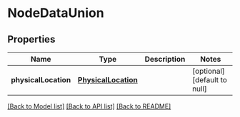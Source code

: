 # NodeDataUnion
## Properties

Name | Type | Description | Notes
------------ | ------------- | ------------- | -------------
**physicalLocation** | [**PhysicalLocation**](PhysicalLocation.md) |  | [optional] [default to null]

[[Back to Model list]](../README.md#documentation-for-models) [[Back to API list]](../README.md#documentation-for-api-endpoints) [[Back to README]](../README.md)

